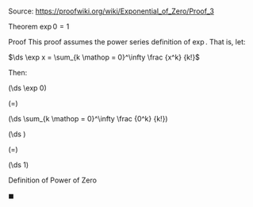 # 

Source: https://proofwiki.org/wiki/Exponential_of_Zero/Proof_3

Theorem
$\exp 0 = 1$


Proof
This proof assumes the power series definition of $\exp$.
That is, let:

$\ds \exp x = \sum_{k \mathop = 0}^\infty \frac {x^k} {k!}$

Then:














\(\ds \exp 0\)

\(=\)







\(\ds \sum_{k \mathop = 0}^\infty \frac {0^k} {k!}\)




















\(\ds \)

\(=\)







\(\ds 1\)





Definition of Power of Zero



$\blacksquare$





